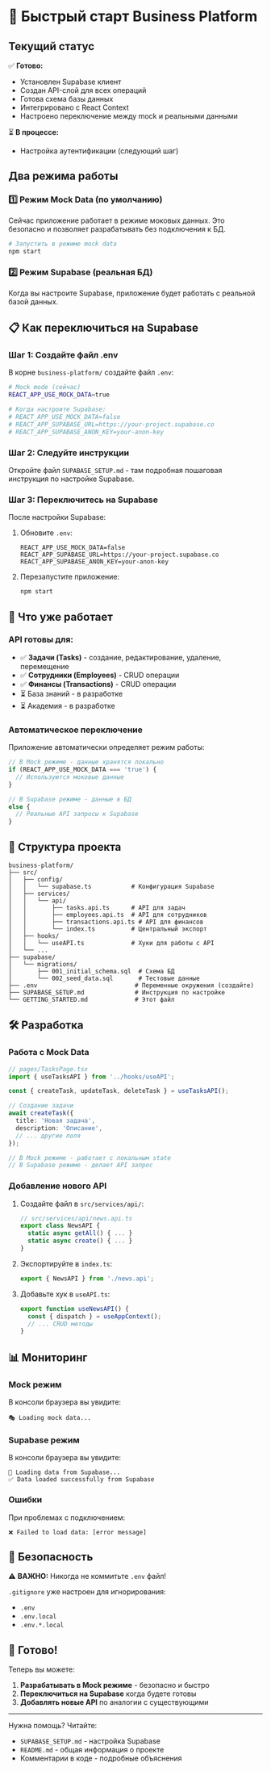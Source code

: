 # 🚀 Быстрый старт Business Platform

## Текущий статус

✅ **Готово:**
- Установлен Supabase клиент
- Создан API-слой для всех операций
- Готова схема базы данных
- Интегрировано с React Context
- Настроено переключение между mock и реальными данными

⏳ **В процессе:**
- Настройка аутентификации (следующий шаг)

## Два режима работы

### 1️⃣ Режим Mock Data (по умолчанию)

Сейчас приложение работает в режиме моковых данных. Это безопасно и позволяет разрабатывать без подключения к БД.

```bash
# Запустить в режиме mock data
npm start
```

### 2️⃣ Режим Supabase (реальная БД)

Когда вы настроите Supabase, приложение будет работать с реальной базой данных.

## 📋 Как переключиться на Supabase

### Шаг 1: Создайте файл .env

В корне `business-platform/` создайте файл `.env`:

```bash
# Mock mode (сейчас)
REACT_APP_USE_MOCK_DATA=true

# Когда настроите Supabase:
# REACT_APP_USE_MOCK_DATA=false
# REACT_APP_SUPABASE_URL=https://your-project.supabase.co
# REACT_APP_SUPABASE_ANON_KEY=your-anon-key
```

### Шаг 2: Следуйте инструкции

Откройте файл `SUPABASE_SETUP.md` - там подробная пошаговая инструкция по настройке Supabase.

### Шаг 3: Переключитесь на Supabase

После настройки Supabase:

1. Обновите `.env`:
   ```env
   REACT_APP_USE_MOCK_DATA=false
   REACT_APP_SUPABASE_URL=https://your-project.supabase.co
   REACT_APP_SUPABASE_ANON_KEY=your-anon-key
   ```

2. Перезапустите приложение:
   ```bash
   npm start
   ```

## 🎯 Что уже работает

### API готовы для:

- ✅ **Задачи (Tasks)** - создание, редактирование, удаление, перемещение
- ✅ **Сотрудники (Employees)** - CRUD операции
- ✅ **Финансы (Transactions)** - CRUD операции
- ⏳ База знаний - в разработке
- ⏳ Академия - в разработке

### Автоматическое переключение

Приложение автоматически определяет режим работы:

```typescript
// В Mock режиме - данные хранятся локально
if (REACT_APP_USE_MOCK_DATA === 'true') {
  // Используются моковые данные
}

// В Supabase режиме - данные в БД
else {
  // Реальные API запросы к Supabase
}
```

## 🔧 Структура проекта

```
business-platform/
├── src/
│   ├── config/
│   │   └── supabase.ts           # Конфигурация Supabase
│   ├── services/
│   │   └── api/
│   │       ├── tasks.api.ts      # API для задач
│   │       ├── employees.api.ts  # API для сотрудников
│   │       ├── transactions.api.ts # API для финансов
│   │       └── index.ts          # Центральный экспорт
│   ├── hooks/
│   │   └── useAPI.ts             # Хуки для работы с API
│   └── ...
├── supabase/
│   └── migrations/
│       ├── 001_initial_schema.sql  # Схема БД
│       └── 002_seed_data.sql       # Тестовые данные
├── .env                           # Переменные окружения (создайте)
├── SUPABASE_SETUP.md              # Инструкция по настройке
└── GETTING_STARTED.md             # Этот файл
```

## 🛠️ Разработка

### Работа с Mock Data

```typescript
// pages/TasksPage.tsx
import { useTasksAPI } from '../hooks/useAPI';

const { createTask, updateTask, deleteTask } = useTasksAPI();

// Создание задачи
await createTask({
  title: 'Новая задача',
  description: 'Описание',
  // ... другие поля
});

// В Mock режиме - работает с локальным state
// В Supabase режиме - делает API запрос
```

### Добавление нового API

1. Создайте файл в `src/services/api/`:
   ```typescript
   // src/services/api/news.api.ts
   export class NewsAPI {
     static async getAll() { ... }
     static async create() { ... }
   }
   ```

2. Экспортируйте в `index.ts`:
   ```typescript
   export { NewsAPI } from './news.api';
   ```

3. Добавьте хук в `useAPI.ts`:
   ```typescript
   export function useNewsAPI() {
     const { dispatch } = useAppContext();
     // ... CRUD методы
   }
   ```

## 📊 Мониторинг

### Mock режим

В консоли браузера вы увидите:
```
🎭 Loading mock data...
```

### Supabase режим

В консоли браузера вы увидите:
```
🚀 Loading data from Supabase...
✅ Data loaded successfully from Supabase
```

### Ошибки

При проблемах с подключением:
```
❌ Failed to load data: [error message]
```

## 🔐 Безопасность

⚠️ **ВАЖНО:** Никогда не коммитьте `.env` файл!

`.gitignore` уже настроен для игнорирования:
- `.env`
- `.env.local`
- `.env.*.local`

## 🎉 Готово!

Теперь вы можете:

1. **Разрабатывать в Mock режиме** - безопасно и быстро
2. **Переключиться на Supabase** когда будете готовы
3. **Добавлять новые API** по аналогии с существующими

---

Нужна помощь? Читайте:
- `SUPABASE_SETUP.md` - настройка Supabase
- `README.md` - общая информация о проекте
- Комментарии в коде - подробные объяснения


